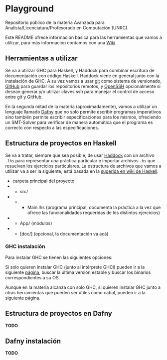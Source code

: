 # Playground
Repositorio público de la materia Avanzada para Analista/Licenciatura/Profesorado en Computación (UNRC).

Este README ofrece información básica para las herramientas que vamos a utilizar, para más información contamos con una [Wiki](https://github.com/ProgAv-UNRC/Playground/wiki).

## Herramientas a utilizar

Se va a utilizar GHC para Haskell, y Haddock para combinar escritura de documentación con código Haskell. Haddock viene en general junto con la instalación de GHC.
A su vez vamos a usar [git](https://git-scm.com) como sistema de versionado, [GitHub](https://github.com/) para guardar los repositorios remotos, y [OpenSSH](https://www.openssh.com/) opcionalmente si desean generar y/o utilizar claves ssh para manejar el control de acceso entre git y GitHub.

En la segunda mitad de la materia (aproximadamente), vamos a utilizar un lenguaje llamado [Dafny](https://www.microsoft.com/en-us/research/project/dafny-a-language-and-program-verifier-for-functional-correctness/) que no solo permite escribir programas imperatívos sino también permite escribir especificaciones para los mismos, ofreciendo un SMT-Solver para verificar de manera automática que el programa es correcto con respecto a las especificaciones.

## Estructura de proyectos en Haskell

Se va a tratar, siempre que sea posible, de usar [Haddock](https://hackage.haskell.org/package/haddock) con un archivo `.lhs` para representar una práctica particular e importar archivos `.hs` que resuelvan los ejercicios particulares. La estructura de archivos que vamos a utilizar va a ser la siguiente, está basada en la [sugerida en wiki de Haskell](https://wiki.haskell.org/Structure_of_a_Haskell_project).


- carpeta principal del proyecto
- - src/
- - - Main.lhs (programa principal, documenta la práctica a la vez que ofrece las funcionalidades requeridas de los distintos ejercicios)
- - App/ (módulos)
- - [doc/] (opcional, la documentación va acá)

### GHC instalación

Para instalar GHC se tienen las siguientes opciones:

Si solo quieren instalar GHC (junto al intérprete GHCi) pueden ir a la siguiente [página](https://www.haskell.org/ghc/download.html), buscar la última versión estable y buscar los binarios correspondientes a su OS.

Aunque en la materia alcanza con solo GHC, si quieren instalar GHC junto a otras herramientas que pueden ser útiles como cabal, pueden ir a la siguiente [página](https://www.haskell.org/downloads/).

## Estructura de proyectos en Dafny
__TODO__

## Dafny instalación
__TODO__
